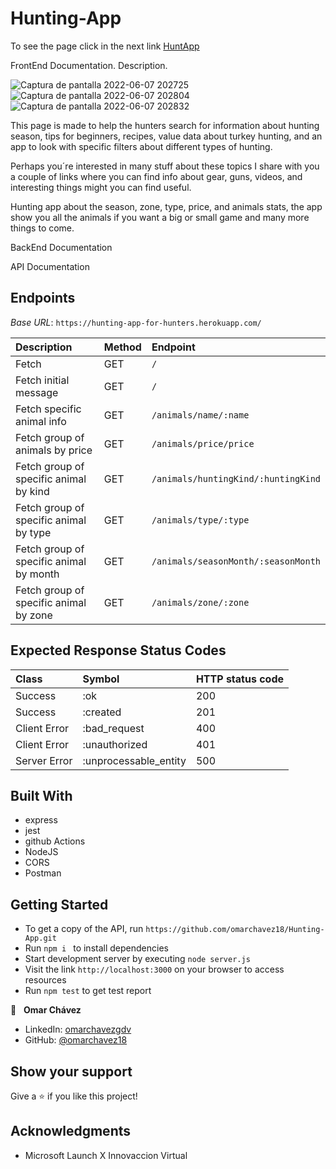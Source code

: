 # Hunting-App
To see the page click in the next link
[HuntApp](https://omarchavez18.github.io/Hunting-App/)

FrontEnd Documentation.
Description.

![Captura de pantalla 2022-06-07 202725](https://user-images.githubusercontent.com/84557440/172511742-89b138a1-cf51-4773-a200-da3fd84f6c69.png)
![Captura de pantalla 2022-06-07 202804](https://user-images.githubusercontent.com/84557440/172511756-5b11544b-2340-4b77-981b-07578470126a.png)
![Captura de pantalla 2022-06-07 202832](https://user-images.githubusercontent.com/84557440/172511790-abff3794-fc26-4295-94a1-20f16445735e.png)

 This page is made to help the hunters search for information
 about hunting season, tips for beginners, recipes, value data about
 turkey hunting, and an app to look with specific filters about
 different types of hunting.

 Perhaps you´re interested in many stuff about these topics I share
 with you a couple of links where you can find info about gear, guns,
 videos, and interesting things might you can find useful.
        

Hunting app about the season, zone, type, price, and animals stats, the app show you all the animals if you want a big or small game and many more things to come.

BackEnd Documentation

API Documentation

## Endpoints

_Base URL_: `https://hunting-app-for-hunters.herokuapp.com/`

| Description                             | Method | Endpoint                            |
| :-------------------------------------- | :----- | :---------------------------------- |
| Fetch                                   | GET    | `/`                                 |
| Fetch initial message                   | GET    | `/`                                 |
| Fetch specific animal info              | GET    | `/animals/name/:name`               |
| Fetch group of animals by price         | GET    | `/animals/price/price`              |
| Fetch group of specific animal by kind  | GET    | `/animals/huntingKind/:huntingKind` |
| Fetch group of specific animal by type  | GET    | `/animals/type/:type`               |
| Fetch group of specific animal by month | GET    | `/animals/seasonMonth/:seasonMonth` |
| Fetch group of specific animal by zone  | GET    | `/animals/zone/:zone`               |

## Expected Response Status Codes

| Class        | Symbol                | HTTP status code |
| :----------- | :-------------------- | :--------------- |
| Success      | :ok                   | 200              |
| Success      | :created              | 201              |
| Client Error | :bad_request          | 400              |
| Client Error | :unauthorized         | 401              |
| Server Error | :unprocessable_entity | 500              |

## Built With

- express
- jest
- github Actions
- NodeJS
- CORS
- Postman

## Getting Started

- To get a copy of the API, run `https://github.com/omarchavez18/Hunting-App.git`
- Run `npm i ` to install dependencies
- Start development server by executing `node server.js`
- Visit the link `http://localhost:3000` on your browser to access resources
- Run `npm test` to get test report

👤 &nbsp; **Omar Chávez**

- LinkedIn: [omarchavezgdv](https://www.linkedin.com/in/omarchavezgdv/)
- GitHub: [@omarchavez18](https://github.com/omarchavez18)

## Show your support

Give a ⭐️ if you like this project!

## Acknowledgments

- Microsoft Launch X Innovaccion Virtual
